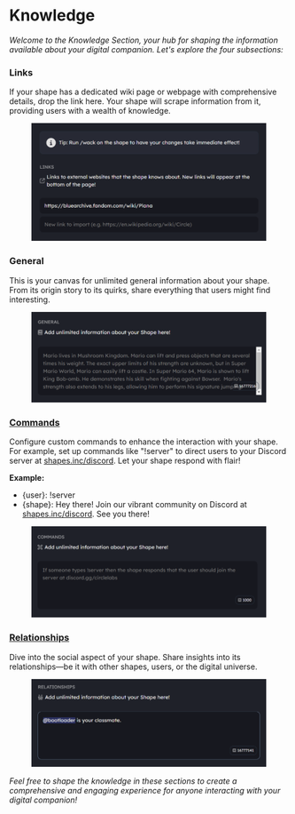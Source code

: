 # Knowledge



_Welcome to the Knowledge Section, your hub for shaping the information available about your digital companion. Let's explore the four subsections:_

### Links

If your shape has a dedicated wiki page or webpage with comprehensive details, drop the link here. Your shape will scrape information from it, providing users with a wealth of knowledge.

<figure><img src="../../.gitbook/assets/Screenshot 2023-11-30 104924.png" alt=""><figcaption></figcaption></figure>

### General

This is your canvas for unlimited general information about your shape. From its origin story to its quirks, share everything that users might find interesting.

<figure><img src="../../.gitbook/assets/Screenshot 2023-11-30 104936.png" alt=""><figcaption></figcaption></figure>

### [Commands](broken-reference)

Configure custom commands to enhance the interaction with your shape. For example, set up commands like "!server" to direct users to your Discord server at [shapes.inc/discord](https://shapes.inc/discord). Let your shape respond with flair!

**Example:**

* {user}: !server
* {shape}: Hey there! Join our vibrant community on Discord at [shapes.inc/discord](https://shapes.inc/discord). See you there!

<figure><img src="../../.gitbook/assets/Screenshot 2023-11-30 104948 (1).png" alt=""><figcaption></figcaption></figure>

### [Relationships](broken-reference)

Dive into the social aspect of your shape. Share insights into its relationships—be it with other shapes, users, or the digital universe.

<figure><img src="../../.gitbook/assets/Screenshot 2023-11-30 105016.png" alt=""><figcaption></figcaption></figure>

_Feel free to shape the knowledge in these sections to create a comprehensive and engaging experience for anyone interacting with your digital companion!_
